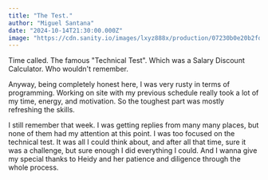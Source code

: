 ```yaml
---
title: "The Test." 
author: "Miguel Santana" 
date: "2024-10-14T21:30:00.000Z" 
image: "https://cdn.sanity.io/images/lxyz888x/production/07230b0e20b2fd1b3d4ea96d02a2096ceb8f3c87-686x386.jpg"
---
```

Time called. The famous "Technical Test". Which was a Salary Discount Calculator. Who wouldn't remember.

Anyway, being completely honest here, I was very rusty in terms of programming. Working on site with my previous schedule really took a lot of my time, energy, and motivation. So the toughest part was mostly refreshing the skills.

I still remember that week. I was getting replies from many many places, but none of them had my attention at this point. I was too focused on the technical test. It was all I could think about, and after all that time, sure it was a challenge, but sure enough I did everything I could. And I wanna give my special thanks to Heidy and her patience and diligence through the whole process.